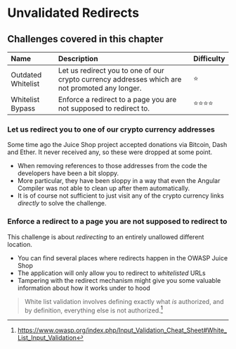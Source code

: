 # Unvalidated Redirects

## Challenges covered in this chapter

| Name               | Description                                                                                    | Difficulty |
|:-------------------|:-----------------------------------------------------------------------------------------------|:-----------|
| Outdated Whitelist | Let us redirect you to one of our crypto currency addresses which are not promoted any longer. | ⭐          |
| Whitelist Bypass   | Enforce a redirect to a page you are not supposed to redirect to.                              | ⭐⭐⭐⭐     |

### Let us redirect you to one of our crypto currency addresses

Some time ago the Juice Shop project accepted donations via Bitcoin,
Dash and Ether. It never received any, so these were dropped at some
point.

* When removing references to those addresses from the code the
  developers have been a bit sloppy.
* More particular, they have been sloppy in a way that even the Angular
  Compiler was not able to clean up after them automatically.
* It is of course not sufficient to just visit any of the crypto
  currency links _directly_ to solve the challenge.

### Enforce a redirect to a page you are not supposed to redirect to

This challenge is about _redirecting_ to an entirely unallowed different
location.

* You can find several places where redirects happen in the OWASP Juice
  Shop
* The application will only allow you to redirect to _whitelisted_ URLs
* Tampering with the redirect mechanism might give you some valuable
  information about how it works under to hood

> White list validation involves defining exactly what _is_ authorized,
> and by definition, everything else is not authorized.[^1]

[^1]: https://www.owasp.org/index.php/Input_Validation_Cheat_Sheet#White_List_Input_Validation
